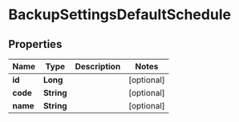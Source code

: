 

# BackupSettingsDefaultSchedule


## Properties

| Name | Type | Description | Notes |
|------------ | ------------- | ------------- | -------------|
|**id** | **Long** |  |  [optional] |
|**code** | **String** |  |  [optional] |
|**name** | **String** |  |  [optional] |



